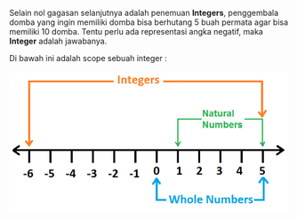 Selain nol gagasan selanjutnya adalah penemuan **Integers**, penggembala domba yang ingin memiliki domba bisa berhutang 5 buah permata agar bisa memiliki 10 domba. Tentu perlu ada representasi angka negatif, maka **Integer** adalah jawabanya. 

Di bawah ini adalah scope sebuah integer :

<img src="../assets/Integer.png">
